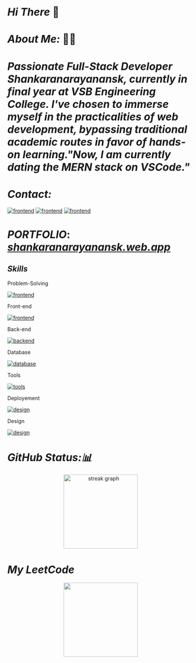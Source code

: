 # _Hi There_ 👋
# _About Me:_ 🧑‍💻
# _Passionate Full-Stack Developer Shankaranarayanansk, currently in final year at VSB Engineering College. I've chosen to immerse myself in the practicalities of web development, bypassing traditional academic routes in favor of hands-on learning."Now, I am currently dating the MERN stack on VSCode."_

 # _Contact:_

[![frontend](https://skillicons.dev/icons?i=instagram)](https://www.instagram.com/bruceleeshankar202/) [![frontend](https://skillicons.dev/icons?i=linkedin)](https://www.linkedin.com/in/shankaranarayanansk/) [![frontend](https://skillicons.dev/icons?i=gmail)](mailto:sankaranarayananit002@gmail.com)



# _PORTFOLIO_: [ _shankaranarayanansk.web.app_](https://shankaranarayanansk.web.app/)

## _Skills_
 Problem-Solving

[![frontend](https://skillicons.dev/icons?i=javascript,java)](https://skillicons.dev)

 Front-end

[![frontend](https://skillicons.dev/icons?i=html,css,javascript,jquery,react,tailwind,bootstrap,materialui)](https://skillicons.dev)

Back-end

[![backend](https://skillicons.dev/icons?i=nodejs,express,php,java)](https://skillicons.dev)

Database

[![database](https://skillicons.dev/icons?i=mysql,mongo,firebase,supabase)](https://skillicons.dev)

Tools

[![tools](https://skillicons.dev/icons?i=postman,redux,git,vscode,kali,linux,npm)](https://skillicons.dev)

Deployement

[![design](https://skillicons.dev/icons?i=vercel,netlify,heroku,firebase,github)](https://skillicons.dev)

Design

[![design](https://skillicons.dev/icons?i=figma,wordpress)](https://skillicons.dev)

# _GitHub Status:📊_
<div align="center">
  
  <img src="https://streak-stats.demolab.com?user=Shankaranarayanansk&locale=en&mode=daily&theme=vue-dark&hide_border=false&border_radius=10&order=3" height="200" alt="streak graph"  />
</div>

# _My LeetCode_
<div align="center">
     <img src="https://leetcard.jacoblin.cool/shankaranarayananask" height="200"   />   
</div>
 








